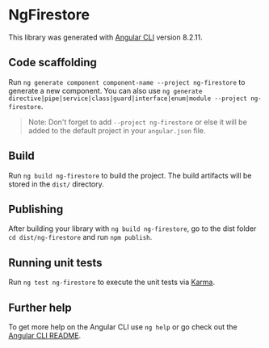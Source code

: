# NgFirestore

This library was generated with [Angular CLI](https://github.com/angular/angular-cli) version 8.2.11.

## Code scaffolding

Run `ng generate component component-name --project ng-firestore` to generate a new component. You can also use `ng generate directive|pipe|service|class|guard|interface|enum|module --project ng-firestore`.
> Note: Don't forget to add `--project ng-firestore` or else it will be added to the default project in your `angular.json` file. 

## Build

Run `ng build ng-firestore` to build the project. The build artifacts will be stored in the `dist/` directory.

## Publishing

After building your library with `ng build ng-firestore`, go to the dist folder `cd dist/ng-firestore` and run `npm publish`.

## Running unit tests

Run `ng test ng-firestore` to execute the unit tests via [Karma](https://karma-runner.github.io).

## Further help

To get more help on the Angular CLI use `ng help` or go check out the [Angular CLI README](https://github.com/angular/angular-cli/blob/master/README.md).
